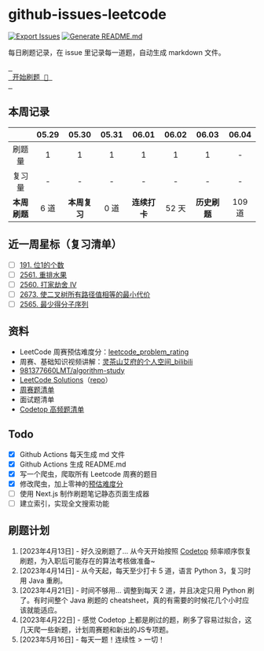 # github-issues-leetcode

[![Export Issues](https://github.com/winterggg/github-issues-leetcode/actions/workflows/export_issues.yml/badge.svg)](https://github.com/winterggg/github-issues-leetcode/actions/workflows/export_issues.yml) [![Generate README.md](https://github.com/winterggg/github-issues-leetcode/actions/workflows/gemerate_readme.yml/badge.svg)](https://github.com/winterggg/github-issues-leetcode/actions/workflows/gemerate_readme.yml)

每日刷题记录，在 issue 里记录每一道题，自动生成 markdown 文件。

[<kbd> <br> 开始刷题 💪 <br> </kbd>](https://github.com/winterggg/leetcode/issues/new/choose)

## 本周记录

|          | 05.29 | 05.30 | 05.31 | 06.01 | 06.02 | 06.03 | 06.04 |
| :--------: | :---: | :---: | :---: | :---: | :---: | :---: | :---: |
| 刷题量 | 1 | 1 | 1 | 1 | 1 | 1 | - |
| 复习量 | - | - | - | - | - | - | - |
| **本周刷题** | 6 道 | **本周复习** | 0 道 | **连续打卡** | 52 天 | **历史刷题** | 109 道 |

## 近一周星标（复习清单）

- [ ] [191. 位1的个数](https://github.com/winterggg/github-issues-leetcode/issues/109)
- [ ] [2561. 重排水果](https://github.com/winterggg/github-issues-leetcode/issues/108)
- [ ] [2560. 打家劫舍 IV](https://github.com/winterggg/github-issues-leetcode/issues/107)
- [ ] [2673. 使二叉树所有路径值相等的最小代价](https://github.com/winterggg/github-issues-leetcode/issues/106)
- [ ] [2565. 最少得分子序列](https://github.com/winterggg/github-issues-leetcode/issues/104)

## 资料

- LeetCode 周赛预估难度分：[leetcode_problem_rating](https://zerotrac.github.io/leetcode_problem_rating)
- 周赛、基础知识视频讲解：[灵茶山艾府的个人空间_bilibili](https://space.bilibili.com/206214/channel/series)
- [981377660LMT/algorithm-study](https://github.com/981377660LMT/algorithm-study)
- [LeetCode Solutions](https://walkccc.me/LeetCode/)（[repo](https://github.com/walkccc/LeetCode)）
- [周赛题清单](./scripts/crawler/weekly_contests_with_rating.csv)
- 面试题清单
- [Codetop 高频题清单](./CodeTop题库.csv)


## Todo

- [x] Github Actions 每天生成 md 文件
- [x] Github Actions 生成 README.md
- [x] 写一个爬虫，爬取所有 Leetcode 周赛的题目
- [x] 修改爬虫，加上零神的[预估难度分](https://zerotrac.github.io/leetcode_problem_rating)
- [ ] 使用 Next.js 制作刷题笔记静态页面生成器
- [ ] 建立索引，实现全文搜索功能

## 刷题计划

1. [2023年4月13日] - 好久没刷题了... 从今天开始按照 [Codetop](./CodeTop题库.csv) 频率顺序恢复刷题，为入职后可能存在的算法考核做准备~
2. [2023年4月14日] - 从今天起，每天至少打卡 5 道，语言 Python 3，复习时用 Java 重刷。
3. [2023年4月21日] - 时间不够用... 调整到每天 2 道，并且决定只用 Python 刷了。有时间整个 Java 刷题的 cheatsheet，真的有需要的时候花几个小时应该就能适应。
4. [2023年4月22日] - 感觉 Codetop 上都是刷过的题，刷多了容易过拟合，这几天爬一些新题，计划周赛题和新出的JS专项题。
5. [2023年5月16日] - 每天一题！连续性 > 一切！


